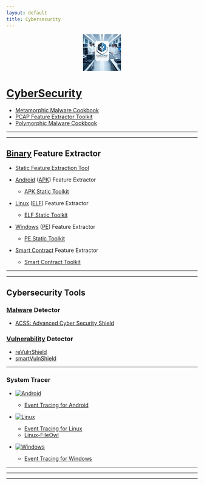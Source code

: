 ```yaml
---
layout: default
title: Cybersecurity
---
```


<p align="center"><a href="https://cyberthreatdefence.com/">
  <img width="20%" src="./assets/ctdl2.jpg" alt="Cyber Threat Defence Lab">
</a></p>


# [Cyber](https://simple.wikipedia.org/wiki/Cybersecurity)[Security](https://en.wikipedia.org/wiki/List_of_cybersecurity_information_technologies)

* [Metamorphic Malware Cookbook](https://github.com/cybersecurity-dev/Metamorphic-Malware-Cookbook)
* [PCAP Feature Extractor Toolkit](https://github.com/cybersecurity-dev/PCAP-Toolkit)
* [Polymorphic Malware Cookbook](https://github.com/cybersecurity-dev/Polymorphic-Malware-Cookbook)

---
---

## [Binary](https://en.wikipedia.org/wiki/Executable) Feature Extractor
* [Static Feature Extraction Tool](https://github.com/cybersecurity-dev/SFET)

* [Android](https://en.wikipedia.org/wiki/Android_version_history) ([APK](https://en.wikipedia.org/wiki/Apk_(file_format))) Feature Extractor
  * [APK Static Toolkit](https://github.com/cybersecurity-dev/APK-Static-Toolkit)

* [Linux](https://en.wikipedia.org/wiki/History_of_Linux) ([ELF](https://en.wikipedia.org/wiki/Executable_and_Linkable_Format)) Feature Extractor
  * [ELF Static Toolkit](https://github.com/cybersecurity-dev/ELF-Static-Toolkit)

* [Windows](https://en.wikipedia.org/wiki/Microsoft_Windows_version_history) ([PE](https://en.wikipedia.org/wiki/Portable_Executable)) Feature Extractor
  * [PE Static Toolkit](https://github.com/cybersecurity-dev/PE-Static-Toolkit)

* [Smart Contract](https://en.wikipedia.org/wiki/Smart_contract) Feature Extractor
  * [Smart Contract Toolkit](https://github.com/cybersecurity-dev/SmartContract-Toolkit)

---
---

## Cybersecurity Tools

### [Malware](https://en.wikipedia.org/wiki/Malware) Detector
* [ACSS: Advanced Cyber Security Shield](https://github.com/cybersecurity-dev/Advanced-Cyber-Security-Shield)

### [Vulnerability](https://en.wikipedia.org/wiki/Vulnerability_management) Detector
* [reVulnShield](https://github.com/cybersecurity-dev/reVulnShield)
* [smartVulnShield](https://github.com/cybersecurity-dev/smartVulnShield)

---

### System Tracer

* [![Android](https://img.shields.io/badge/Android-3DDC84?logo=android&logoColor=white)](https://en.wikipedia.org/wiki/Android_(operating_system)) 
  * [Event Tracing for Android](https://github.com/cybersecurity-dev/AET)

* [![Linux](https://img.shields.io/badge/Linux-FCC624?logo=linux&logoColor=black)](https://en.wikipedia.org/wiki/Linux)
  * [Event Tracing for Linux](https://github.com/cybersecurity-dev/LET)
  * [Linux-FileOwl](https://github.com/cybersecurity-dev/Linux-FileOwl)

* [![Windows](https://custom-icon-badges.demolab.com/badge/Windows-0078D6?logo=windows11&logoColor=white)](https://en.wikipedia.org/wiki/Microsoft_Windows)
  * [Event Tracing for Windows](https://github.com/cybersecurity-dev/WET)

---
---
---
